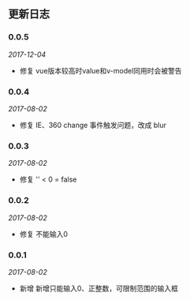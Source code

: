 ## 更新日志

### 0.0.5

*2017-12-04*

- 修复 vue版本较高时value和v-model同用时会被警告

### 0.0.4

*2017-08-02*

- 修复 IE、360 change 事件触发问题，改成 blur


### 0.0.3

*2017-08-02*

- 修复 '' < 0 = false

### 0.0.2

*2017-08-02*

- 修复 不能输入0

### 0.0.1

*2017-08-02*

- 新增 新增只能输入0、正整数，可限制范围的输入框
